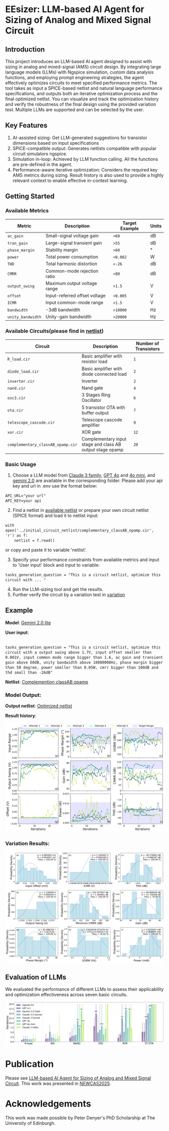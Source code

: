 # EEsizer: LLM-based AI Agent for Sizing of Analog and Mixed Signal Circuit

## Introduction

This project introduces an LLM-based AI agent designed to assist with sizing in analog and mixed-signal (AMS) circuit design. By integrating large language models (LLMs) with Ngspice simulation, custom data analysis functions, and employing prompt engineering strategies, the agent effectively optimizes circuits to meet specified performance metrics.
The tool takes as input a SPICE-based netlist and natural language performance specifications, and outputs both an iterative optimization process and the final optimized netlist. You can visualize and track the optimization history and verify the robustness of the final design using the provided variation test. Multiple LLMs are supported and can be selected by the user.

## Key Features

1. AI-assisted sizing: Get LLM-generated suggestions for transistor dimensions based on input specifications
2. SPICE-compatible output: Generates netlists compatible with popular circuit simulators ngspice.
3. Simulation in-loop: Achieved by LLM function calling. All the functions are pre-defined in the agent.
4. Performance-aware iterative optimization: Considers the required key AMS metrics during sizing. Result history is also used to provide a highly relevant context to enable effective in-context learning.

## Getting Started

### Available Metrics
| Metric            | Description                          | Target Example        | Units  |
|-------------------|--------------------------------------|-----------------------|--------|
| `ac_gain`         | Small-signal voltage gain            | `>60`                 | dB     |
| `tran_gain`       | Large-signal transient gain          | `>55`                 | dB     |
| `phase_margin`    | Stability margin                     | `>60`                 | °      |
| `power`           | Total power consumption              | `<0.002`                  | W     |
| `THD`             | Total harmonic distortion            | `<-26`                  | dB      |
| `CMRR`            | Common-mode rejection ratio          | `>80`                 | dB     |
| `output_swing`    | Maximum output voltage range         | `>1.5`                | V      |
| `offset`          | Input-referred offset voltage        | `<0.005`                  | V     |
| `ICMR`            | Input common-mode range              | `>1.5`                | V      |
| `bandwidth`       | -3dB bandwidth                       | `>10000`                | Hz    |
| `unity_bandwidth` | Unity-gain bandwidth                 | `>20000`                | Hz    |

### Available Circuits(please find in [netlist](/initial_circuit_netlist))
| Circuit                       | Description                                               | Number of Transistors |
|-------------------------------|-----------------------------------------------------------|-----------------------|
| `R_load.cir`                  | Basic amplifier with resistor load                        | `1`                   |
| `diode_load.cir`              | Basic amplifier with diode connected load                 | `2`                   |
| `inverter.cir`                | Inverter                                                  | `2`                   |
| `nand.cir`                    | Nand gate                                                 | `4`                   |
| `osc3.cir`                    | 3 Stages Ring Oscillator                                  | `6`                   |
| `ota.cir`                     | 5 transistor OTA with buffer output                       | `7`                   |
| `telescope_cascode.cir`       | Telescope cascode amplifier                               | `9`                   |
| `xor.cir`                     | XOR gate                                                  | `12`                  |
| `complementary_classAB_opamp.cir` | Complementary input stage and class AB output stage opamp | `20`                  |


### Basic Usage 
1. Choose a LLM model from [Claude 3 family](/agent_test_claude/agent_claude3.5.ipynb), [GPT 4o](/agent_test_gpt/agent_4o.ipynb) and [4o mini](/agent_test_gpt/agent_4omini.ipynb), and [gemini 2.0](/agent_test_gemini/gemini_2.0.ipynb) are available in the corresponding folder. 
Please add your api key and url in .env use the format below:
```
API_URL="your url"
API_KEY=your api
```
2. Find a netlist in [available netlist](/initial_circuit_netlist) or prepare your own circuit netlist (SPICE format) and load it to netlist input:
```
with open('../initial_circuit_netlist/complementary_classAB_opamp.cir', 'r') as f:
    netlist = f.read() 
```
or copy and paste it to variable 'netlist'.

3. Specify your performance constraints from available metrics and input to 'User input' block and input to variable:
```
tasks_generation_question = "This is a circuit netlist, optimize this circuit with ... "
```
4. Run the LLM-sizing tool and get the results.
5. Further verify the circuit by a variation test in [variation](/variation)

## Example 

**Model**: [Gemini 2.0 lite](/agent_test_gemini/gemini_2.0.ipynb)

**User input**:    
```

tasks_generation_question = "This is a circuit netlist, optimize this circuit with a output swing above 1.7V, input offset smaller than 0.001V, input common mode range bigger than 1.6, ac gain and transient gain above 60dB, unity bandwidth above 10000000Hz, phase margin bigger than 50 degree, power smaller than 0.05W, cmrr bigger than 100dB and thd small than -26dB"

```

**Netlist**: [Complemention classAB opamp](/initial_circuit_netlist/complementary_classAB_opamp.cir)

### Model Output:

**Output netlist**: [Optimized netlist](/variation/a5.cir)

**Result history**:

![Optimization results for the opamp.](/figures/rail-to-rail-process.png)

### Variation Results:

![Variation results.](/figures/monte-carlo-10var.png) 

## Evaluation of LLMs

We evaluated the performance of different LLMs to assess their applicability and optimization effectiveness across seven basic circuits. 

![Performance comparison of different LLMs](/figures/performance-new.png) 

# Publication

Please see [LLM-based AI Agent for Sizing of Analog and Mixed Signal Circuit](https://arxiv.org/abs/2504.11497). This work was presented in [NEWCAS2025](https://www.newcas2025.com/).

# Acknowledgements 

This work was made possible by Peter Denyer's PhD Scholarship at The University of Edinburgh.
